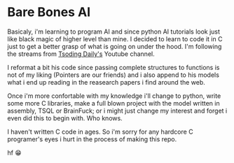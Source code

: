# Bare Bones AI

Basicaly, i'm learning to program AI and since python AI tutorials look just like black magic of higher level than mine. I decided to learn to code it in C just to get a better grasp of what is going on under the hood. I'm following the streams from [Tsoding Daily's](https://www.youtube.com/@TsodingDaily) Youtube channel.

I reformat a bit his code since passing complete structures to functions is not of my liking (Pointers are our friends) and i also append to his models what i end up reading in the reasearch papers i find around the web.

Once i'm more confortable with my knowledge i'll change to python, write some more C libraries, make a full blown project with the model written in assembly, TSQL or BrainFuck; or i might just change my interest and forget i even did this to begin with. Who knows.

I haven't written C code in ages. So i'm sorry for any hardcore C programer's eyes i hurt in the process of making this repo.

hf 😁
